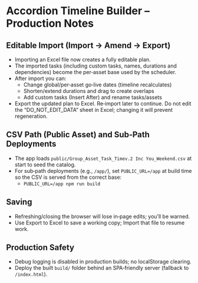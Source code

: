 # Accordion Timeline Builder – Production Notes

## Editable Import (Import → Amend → Export)
- Importing an Excel file now creates a fully editable plan.
- The imported tasks (including custom tasks, names, durations and dependencies) become the per‑asset base used by the scheduler.
- After import you can:
  - Change global/per‑asset go‑live dates (timeline recalculates)
  - Shorten/extend durations and drag to create overlaps
  - Add custom tasks (Insert After) and rename tasks/assets
- Export the updated plan to Excel. Re‑import later to continue. Do not edit the “DO_NOT_EDIT_DATA” sheet in Excel; changing it will prevent regeneration.

## CSV Path (Public Asset) and Sub‑Path Deployments
- The app loads `public/Group_Asset_Task_Timev.2 Inc You_Weekend.csv` at start to seed the catalog.
- For sub‑path deployments (e.g., `/app/`), set `PUBLIC_URL=/app` at build time so the CSV is served from the correct base:
  - `PUBLIC_URL=/app npm run build`

## Saving
- Refreshing/closing the browser will lose in‑page edits; you’ll be warned.
- Use Export to Excel to save a working copy; Import that file to resume work.

## Production Safety
- Debug logging is disabled in production builds; no localStorage clearing.
- Deploy the built `build/` folder behind an SPA‑friendly server (fallback to `/index.html`).
